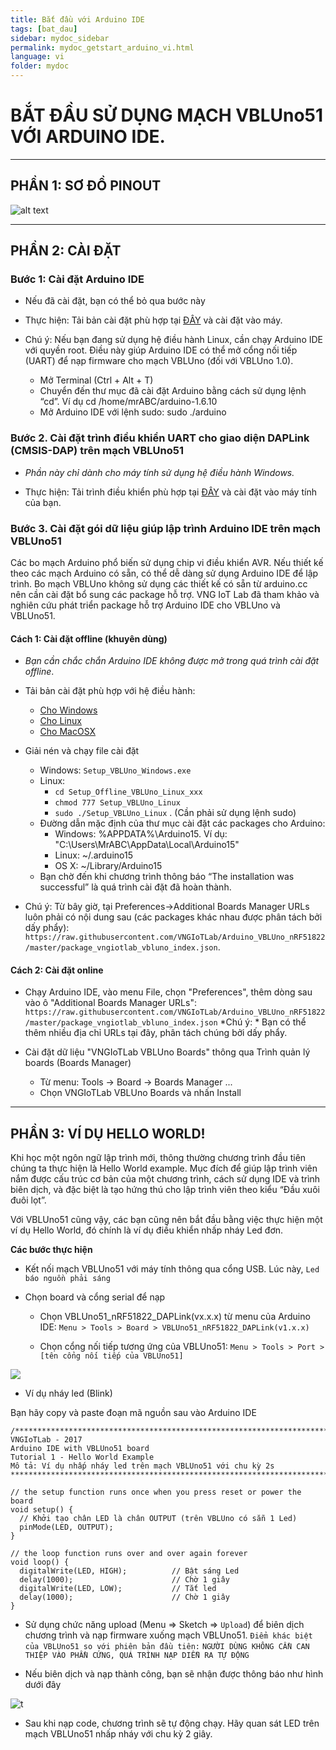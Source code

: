 ```yaml
---
title: Bắt đầu với Arduino IDE
tags: [bat_dau]
sidebar: mydoc_sidebar
permalink: mydoc_getstart_arduino_vi.html
language: vi
folder: mydoc
---
```


# BẮT ĐẦU SỬ DỤNG MẠCH VBLUno51 VỚI ARDUINO IDE.

***

## PHẦN 1: SƠ ĐỒ PINOUT 

![alt text](images/pinout/VBLUno2_Arduino_Pinout.png)

***

## PHẦN 2: CÀI ĐẶT 

### Bước 1: Cài đặt Arduino IDE

* Nếu đã cài đặt, bạn có thể  bỏ qua bước này

* Thực hiện: Tải bản cài đặt phù hợp tại [ĐÂY](http://arduino.cc/en/Main/Software) và cài đặt vào máy. 

* Chú ý: Nếu bạn đang sử dụng hệ điều hành Linux, cần chạy Arduino IDE với quyền root. Điều này giúp Arduino IDE có thể mở cổng nối tiếp (UART) để nạp firmware cho mạch VBLUno (đối với VBLUno 1.0).
    * Mở Terminal (Ctrl + Alt + T)
    * Chuyển đến thư mục đã cài đặt Arduino bằng cách sử dụng lệnh “cd”. 
                       Ví dụ cd /home/mrABC/arduino-1.6.10
    * Mở Arduino IDE với lệnh sudo: sudo ./arduino

### Bước 2. Cài đặt trình điều khiển UART cho giao diện DAPLink (CMSIS-DAP) trên mạch VBLUno51

* *Phần này chỉ dành cho máy tính sử dụng hệ điều hành Windows.*

* Thực hiện: Tải trình điều khiển phù hợp tại [ĐÂY](https://goo.gl/oVdvcv) và cài đặt vào máy tính của bạn.

### Bước 3. Cài đặt gói dữ liệu giúp lập trình Arduino IDE trên mạch VBLUno51

Các bo mạch Arduino phổ biến sử dụng chip vi điều khiển AVR. Nếu thiết kế  theo các mạch Arduino có sẵn, có thể dễ dàng sử dụng Arduino IDE để lập trình. Bo mạch VBLUno không sử dụng các thiết kế có sẵn từ arduino.cc nên cần cài đặt bổ sung các package hỗ trợ. VNG IoT Lab đã tham khảo và nghiên cứu phát triển package hỗ trợ Arduino IDE cho VBLUno và VBLUno51.

#### Cách 1: Cài đặt offline (khuyên dùng)

  * *Bạn cần chắc chắn Arduino IDE không được mở trong quá trình cài đặt offline*.
     
  * Tải bản cài đặt phù hợp với hệ điều hành: 
    * [Cho Windows](https://github.com/VNGIoTLab/Arduino_VBLUno_nRF51822/tree/master/Setup_Offline/Windows)
    * [Cho Linux](https://github.com/VNGIoTLab/Arduino_VBLUno_nRF51822/tree/master/Setup_Offline/Linux)
	* [Cho MacOSX](https://github.com/VNGIoTLab/Arduino_VBLUno_nRF51822/tree/master/Setup_Offline/Mac)
	  
  * Giải nén và chạy file cài đặt 
  	
    * Windows: `Setup_VBLUno_Windows.exe`
    * Linux: 
	    - `cd Setup_Offline_VBLUno_Linux_xxx`
	    - `chmod 777 Setup_VBLUno_Linux`
	    - `sudo ./Setup_VBLUno_Linux` . (Cần phải sử dụng lệnh sudo)
    * Đường dẫn mặc định của thư mục cài đặt các packages cho Arduino: 
		- Windows: %APPDATA%\Arduino15. Ví dụ: "C:\Users\MrABC\AppData\Local\Arduino15"
		- Linux: ~/.arduino15
		- OS X: ~/Library/Arduino15
	* Bạn chờ đến khi chương trình thông báo “The installation was successful” là quá trình cài đặt đã hoàn thành.
  
  * Chú ý: Từ bây giờ, tại Preferences->Additional Boards Manager URLs luôn phải có nội dung sau (các packages khác nhau được phân tách bởi dấy phẩy):
  `https://raw.githubusercontent.com/VNGIoTLab/Arduino_VBLUno_nRF51822/master/package_vngiotlab_vbluno_index.json`.

#### Cách 2: Cài đặt online

  * Chạy Arduino IDE, vào menu File, chọn "Preferences", thêm dòng sau vào ô  "Additional Boards Manager URLs": `https://raw.githubusercontent.com/VNGIoTLab/Arduino_VBLUno_nRF51822/master/package_vngiotlab_vbluno_index.json`
  *Chú ý: * Bạn có thể thêm nhiều địa chỉ URLs tại đây, phân tách chúng bởi dấy phẩy. 	 
       
  * Cài đặt dữ liệu "VNGIoTLab VBLUno Boards" thông qua Trình quản lý boards (Boards Manager) 
    * Từ menu: Tools -> Board -> Boards Manager ...
    * Chọn VNGIoTLab VBLUno Boards và nhấn Install


***
## PHẦN 3: VÍ DỤ HELLO WORLD!

Khi học một ngôn ngữ lập trình mới, thông thường chương trình đầu tiên chúng ta thực hiện là Hello World example. Mục đích để giúp lập trình viên nắm được cấu trúc cơ bản của một chương trình, cách sử dụng IDE và trình biên dịch, và đặc biệt là tạo hứng thú cho lập trình viên theo kiểu “Đầu xuôi đuôi lọt”.

Với VBLUno51 cũng vậy, các bạn cũng nên bắt đầu bằng việc thực hiện một ví dụ Hello World, đó chính là ví dụ điều khiển nhấp nháy Led đơn.

**Các bước thực hiện**

 * Kết nối mạch VBLUno51 với máy tính thông qua cổng USB. Lúc này, `Led báo nguồn phải sáng`
 
 * Chọn board và cổng serial để nạp

	- Chọn VBLUno51_nRF51822_DAPLink(vx.x.x) từ menu của Arduino IDE:
		`Menu > Tools > Board > VBLUno51_nRF51822_DAPLink(v1.x.x)`

	- Chọn cổng nối tiếp tương ứng của VBLUno51:
		`Menu > Tools > Port > [tên cổng nối tiếp của VBLUno51]`

![](images/arduino/getstart/arduino_board.png)

 * Ví dụ nháy led (Blink)

Bạn hãy copy và paste đoạn mã nguồn sau vào Arduino IDE

	/*************************************************************************
	VNGIoTLab - 2017
	Arduino IDE with VBLUno51 board
	Tutorial 1 - Hello World Example
	Mô tả: Ví dụ nhấp nháy led trên mạch VBLUno51 với chu kỳ 2s
	***************************************************************************/
	
	// the setup function runs once when you press reset or power the board
	void setup() {
	  // Khởi tạo chân LED là chân OUTPUT (trên VBLUno có sẵn 1 Led)
	  pinMode(LED, OUTPUT);
	}
	
	// the loop function runs over and over again forever
	void loop() {
	  digitalWrite(LED, HIGH);   		// Bật sáng Led 
	  delay(1000);              		// Chờ 1 giây
	  digitalWrite(LED, LOW);    		// Tắt led
	  delay(1000);              		// Chờ 1 giây
	}


 * Sử dụng chức năng upload (Menu => Sketch => `Upload`) để biên dịch chương trình và nạp firmware xuống mạch VBLUno51.
`Điểm khác biệt của VBLUno51 so với phiên bản đầu tiên:`
`NGƯỜI DÙNG KHÔNG CẦN CAN THIỆP VÀO PHẦN CỨNG, QUÁ TRÌNH NẠP DIỄN RA TỰ ĐỘNG`

* Nếu biên dịch và nạp thành công, bạn sẽ nhận được thông báo như hình dưới đây

![t](images/arduino/getstart/arduino_flash.png)

 * Sau khi nạp code, chương trình sẽ tự động chạy. Hãy quan sát LED trên mạch VBLUno51 nhấp nháy với chu kỳ 2 giây.
